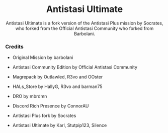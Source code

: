 <div align="center">
  <h1>Antistasi Ultimate</h1>
  <p>
        Antistasi Ultimate is a fork version of the Antistasi Plus mission by Socrates, who forked from the Official Antistasi Community who forked from Barbolani.
  </p>
</div>

### Credits
- Original Mission by barbolani
- Antistasi Community Edition by Official Antistasi Community
- Magrepack by Outlawled, R3vo and OOster
- HALs_Store by HallyG, R3vo and barman75
- DRO by mbrdmn
- Discord Rich Presence by ConnorAU 
- Antistasi Plus fork by Socrates

- Antistasi Ultimate by Karl, Stutpip123, Silence
